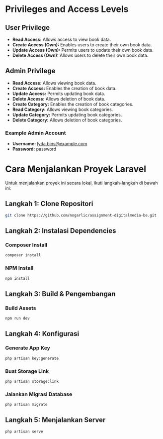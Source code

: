 # Privileges and Access Levels

## User Privilege

- **Read Access:** Allows access to view book data.
- **Create Access (Own):** Enables users to create their own book data.
- **Update Access (Own):** Permits users to update their own book data.
- **Delete Access (Own):** Allows users to delete their own book data.

## Admin Privilege

- **Read Access:** Allows viewing book data.
- **Create Access:** Enables the creation of book data.
- **Update Access:** Permits updating book data.
- **Delete Access:** Allows deletion of book data.
- **Create Category:** Enables the creation of book categories.
- **Read Category:** Allows viewing book categories.
- **Update Category:** Permits updating book categories.
- **Delete Category:** Allows deletion of book categories.

### Example Admin Account
- **Username:** lyda.bins@example.com
- **Password:** password

# Cara Menjalankan Proyek Laravel

Untuk menjalankan proyek ini secara lokal, ikuti langkah-langkah di bawah ini:

## Langkah 1: Clone Repositori

```bash
git clone https://github.com/nogarlic/assignment-digitalmedia-be.git
```

## Langkah 2: Instalasi Dependencies

### Composer Install
```bash
composer install
```

### NPM Install
```bash
npm install
```

## Langkah 3: Build & Pengembangan

### Build Assets
```bash
npm run dev
```

## Langkah 4: Konfigurasi

### Generate App Key
```bash
php artisan key:generate
```

### Buat Storage Link
```bash
php artisan storage:link
```

### Jalankan Migrasi Database
```bash
php artisan migrate
```

## Langkah 5: Menjalankan Server

```bash
php artisan serve
```

